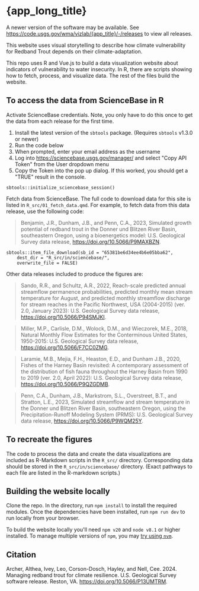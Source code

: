 # {app_long_title}

A newer version of the software may be available. See https://code.usgs.gov/wma/vizlab/{app_title}/-/releases to view all releases.

This website uses visual storytelling to describe how climate vulnerability for Redband Trout depends on their climate-adaptation.

This repo uses R and Vue.js to build a data visualization website about indicators of vulnerability to water insecurity. In R, there are scripts showing how to fetch, process, and visualize data. The rest of the files build the website. 

## To access the data from ScienceBase in R

Activate ScienceBase credentials. Note, you only have to do this once to get the data from each release for the first time. 

1. Install the latest version of the `sbtools` package. (Requires `sbtools` v1.3.0 or newer)
2. Run the code below
3. When prompted, enter your email address as the username
4. Log into https://sciencebase.usgs.gov/manager/ and select "Copy API Token" from the User dropdown menu
5. Copy the Token into the pop up dialog. If this worked, you should get a "TRUE" result in the console.

`sbtools::initialize_sciencebase_session()`

Fetch data from ScienceBase. The full code to download data for this site is listed in `R_src/01_fetch_data.qmd`. For example, to fetch data from this data release, use the following code:

> Benjamin, J.R., Dunham, J.B., and Penn, C.A., 2023, Simulated growth potential of redband trout in the Donner und Blitzen River Basin, southeastern Oregon, using a bioenergetics model: U.S. Geological Survey data release, https://doi.org/10.5066/P9MAXBZN.

```{r, eval="FALSE"}
sbtools::item_file_download(sb_id = "65381be6d34ee4b6e05bba62", 
    dest_dir = "R_src/in/sciencebase/", 
    overwrite_file = FALSE)
```

Other data releases included to produce the figures are: 

> Sando, R.R., and Schultz, A.R., 2022, Reach-scale predicted annual streamflow permanence probabilities, predicted monthly mean stream temperature for August, and predicted monthly streamflow discharge for stream reaches in the Pacific Northwest, USA (2004-2015) (ver. 2.0, January 2023): U.S. Geological Survey data release, https://doi.org/10.5066/P94SMJKI.

> Miller, M.P., Carlisle, D.M., Wolock, D.M., and Wieczorek, M.E., 2018, Natural Monthly Flow Estimates for the Conterminous United States, 1950-2015: U.S. Geological Survey data release, https://doi.org/10.5066/F7CC0ZMG.

> Laramie, M.B., Mejia, F.H., Heaston, E.D., and Dunham J.B., 2020, Fishes of the Harney Basin revisited: A contemporary assessment of the distribution of fish fauna throughout the Harney Basin from 1990 to 2019 (ver. 2.0, April 2022): U.S. Geological Survey data release, https://doi.org/10.5066/P9QZGDMB.

> Penn, C.A., Dunham, J.B., Markstrom, S.L., Overstreet, B.T., and Stratton, L.E., 2023, Simulated streamflow and stream temperature in the Donner und Blitzen River Basin, southeastern Oregon, using the Precipitation-Runoff Modeling System (PRMS): U.S. Geological Survey data release, https://doi.org/10.5066/P9WQM25Y.

## To recreate the figures

The code to process the data and create the data visualizations are included as R-Markdown scripts in the `R_src/` directory. Corresponding data should be stored in the `R_src/in/sciencebase/` directory. (Exact pathways to each file are listed in the R-markdown scripts.)

## Building the website locally
 Clone the repo. In the directory, run `npm install` to install the required modules. Once the dependencies have been installed, run `npm run dev` to run locally from your browser.
 
 To build the website locally you'll need `npm v20` and `node v8.1` or higher installed. To manage multiple versions of `npm`, you may [try using `nvm`](https://betterprogramming.pub/how-to-change-node-js-version-between-projects-using-nvm-3ad2416bda7e).

## Citation

Archer, Althea, Ivey, Leo, Corson-Dosch, Hayley, and Nell, Cee. 2024. Managing redband trout for climate resilience. U.S. Geological Survey software release. Reston, VA. https://doi.org/10.5066/P13UMTRM.

